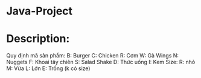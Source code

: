 # Java-Project
# Description:

Quy định mã sản phẩm: 
B: Burger
C: Chicken
R: Cơm
W: Gà Wings
N: Nuggets
F: Khoai tây chiên
S: Salad Shake
D: Thức uống
I: Kem
Size:
R: nhỏ
M: Vừa
L: Lớn
E: Trống (k có size)